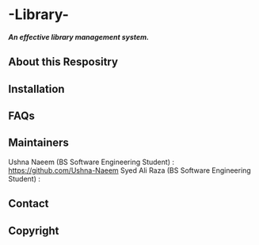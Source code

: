 # **-Library-**
#### _An effective library management system._


## About this Respositry
## Installation
## FAQs
## Maintainers
Ushna Naeem (BS Software Engineering Student) : https://github.com/Ushna-Naeem
Syed Ali Raza (BS Software Engineering Student) : 
## Contact
## Copyright
